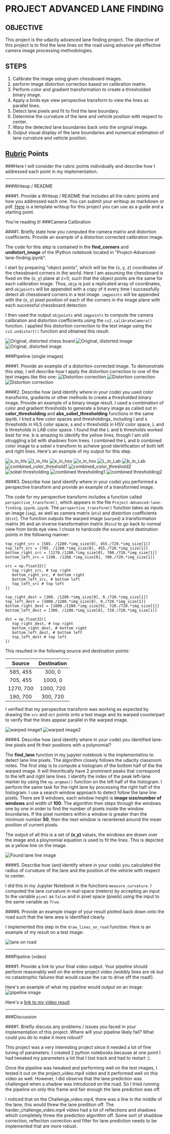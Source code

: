 # PROJECT ADVANCED LANE FINDING #

## OBJECTIVE ##

This project is the udacity advanced lane finding project. The objective of this project is to find the lane lines on the road using advance yet effective camera image processing methodologies.

## STEPS ##

1. Calibrate the image using given chessboard images.
1. perform image distortion correction based on calibration matrix.
1. Perform color and gradient transformation to create a thresholded binary image.
1. Apply a birds eye view perspective transform to view the lines as parallel lines.
1. Detect lane pixels and fit to find the lane boundary.
1. Determine the curvature of the lane and vehicle position with respect to center.
1. Warp the detected lane boundaries back onto the original image.
1. Output visual display of the lane boundaries and numerical estimation of lane curvature and vehicle position.

## [Rubric](https://review.udacity.com/#!/rubrics/571/view) Points
###Here I will consider the rubric points individually and describe how I addressed each point in my implementation.  

---
###Writeup / README

####1. Provide a Writeup / README that includes all the rubric points and how you addressed each one.  You can submit your writeup as markdown or pdf.  [Here](https://github.com/udacity/CarND-Advanced-Lane-Lines/blob/master/writeup_template.md) is a template writeup for this project you can use as a guide and a starting point.  

You're reading it!
###Camera Calibration

####1. Briefly state how you computed the camera matrix and distortion coefficients. Provide an example of a distortion corrected calibration image.

The code for this step is contained in the **find_corners** and **undistort_image** of the IPython notebook located in "Project-Advanced-lane-finding.ipynb".

I start by preparing "object points", which will be the (x, y, z) coordinates of the chessboard corners in the world. Here I am assuming the chessboard is fixed on the (x, y) plane at z=0, such that the object points are the same for each calibration image.  Thus, `objp` is just a replicated array of coordinates, and `objpoints` will be appended with a copy of it every time I successfully detect all chessboard corners in a test image.  `imgpoints` will be appended with the (x, y) pixel position of each of the corners in the image plane with each successful chessboard detection.  

I then used the output `objpoints` and `imgpoints` to compute the camera calibration and distortion coefficients using the `cv2.calibrateCamera()` function.  I applied this distortion correction to the test image using the `cv2.undistort()` function and obtained this result: 

![Original, distorted chess board](calibration2.jpg)
![Original, distorted image](test1.jpg)
![Original, distorted image](frame1035.jpg)

###Pipeline (single images)

####1. Provide an example of a distortion-corrected image.
To demonstrate this step, I will describe how I apply the distortion correction to one of the test images like this one:
![Distortion correction](output_images/test_undist_1.jpg)
![Distortion correction](output_images/test_undist_2.jpg)
![Distortion correction](output_images/test_undist_3.jpg)

####2. Describe how (and identify where in your code) you used color transforms, gradients or other methods to create a thresholded binary image.  Provide an example of a binary image result.
I used a combination of color and gradient thresholds to generate a binary image as called out in **color_thresholding** and **abs_sobel_thresholding** functions in the same ipynb. I tried a few color spaces and thresholdings, including l and s thresholds in HLS color space, s and v thresholds in HSV color space, L and b thresholds in LAB color space. I found that the L and b thresholds worked best for me. b is amazing to identify the yellow lines, though I am still struggling a bit with shadows from trees. I combined the L and b combined color image to a sobel x transform to acheive good identification of both left and right lines. Here's an example of my output for this step.

![s_in_hls](output_images/s_in_hls.jpg)
![l_in_hls](output_images/l_in_hls.jpg)
![s_in_hsv](output_images/s_in_hsv.jpg)
![v_in_hsv](output_images/v_in_hsv.jpg)
![L_in_Lab](output_images/L_in_Lab.jpg)
![b_in_Lab](output_images/b_in_Lab.jpg)
![combined_color_threshold1](output_images/combined_color_thresh1.jpg)
![combined_color_threshold2](output_images/combined_color_thresh2.jpg)
![sobel thresholding](output_images/sobel_thresh.jpg)
![combined thresholding1](output_images/combined_thresh_1.jpg)
![combined thresholding2](output_images/combined_thresh_2.jpg)

####3. Describe how (and identify where in your code) you performed a perspective transform and provide an example of a transformed image.

The code for my perspective transform includes a function called `perspective_transform()`, which appears in the file `Project-Advanced-lane-finding.ipynb.ipynb`.  The `perspective_transform()` function takes as inputs an image (`img`), as well as camera matrix (`mtx`) and distortion coefficients (`dist`). The function outputs the warped image (`warped`) a transformation matrix (`M`) and an inverse transformation matrix (`Minv`) to go back to normal view from birds eye view. I chose to hardcode the source and destination points in the following manner:

```
top_right_src = [585. /1280.*img_size[0], 455./720.*img_size[1]]
top_left_src = [705. /1280.*img_size[0], 455./720.*img_size[1]]
bottom_right_src = [1270./1280.*img_size[0], 700./720.*img_size[1]]
bottom_left_src = [190. /1280.*img_size[0], 700./720.*img_size[1]]

src = np.float32([
   top_right_src, # top right
   bottom_right_src, # bottom right
   bottom_left_src, # bottom left
   top_left_src # top left
])
    
top_right_dest = [300. /1280.*img_size[0], 0./720.*img_size[1]]
top_left_dest = [1000./1280.*img_size[0], 0./720.*img_size[1]]
bottom_right_dest = [1000./1280.*img_size[0], 720./720.*img_size[1]]
bottom_left_dest = [300. /1280.*img_size[0], 720./720.*img_size[1]]
    
dst = np.float32([
   top_right_dest, # top right
   bottom_right_dest, # bottom right
   bottom_left_dest, # bottom left
   top_left_dest # top left
])
```
This resulted in the following source and destination points:

| Source        | Destination   | 
|:-------------:|:-------------:| 
| 585, 455      | 300, 0        | 
| 705, 455      | 1000, 0      |
| 1270, 700     | 1000, 720      |
| 190, 700      | 300, 720        |

I verified that my perspective transform was working as expected by drawing the `src` and `dst` points onto a test image and its warped counterpart to verify that the lines appear parallel in the warped image.

![warped image1](output_images/birds_eye_view1.jpg)
![warped image2](output_images/birds_eye_view2.jpg)

####4. Describe how (and identify where in your code) you identified lane-line pixels and fit their positions with a polynomial?

The **find_lane** function in my jupyter notebook is the implementatino to detect lane line pixels. The algorithm closely follows the udacity classroom notes. The first step is to compute a histogram of the bottom half of the the warped image. It will theoritically have 2 prominent peaks that correspond to the left and right lane lines. I identify the index of the peak left-lane marker by using the `np.argmax()` function on the left half of the histogram.  I perform the same task for the right lane by processing the right half of the histogram. I use a search window approach to detect follow the lane line pixels. There are 9 windows, each window height is **image size/number of windows** and width of **100**. The algorithm then steps through the windows one by one in order to find the number of pixels inside the window boundaries. If the pixel numbers within a window is greater than the minimum number **50**, then the next window is recentered around the mean position of current pixels.

The output of all this is a set of **(x,y)** values, the windows are drawn over the image and a ploynomial equation is used to fit the lines. This is depicted as a yellow line on the image.

![Found lane line image](output_images/Window_lane_finding.jpg)

####5. Describe how (and identify where in your code) you calculated the radius of curvature of the lane and the position of the vehicle with respect to center.

I did this in my Jupyter Notebook in the functions `measure_curvature`. I computed the lane curvature in real-space (meters) by accepting an input to the variable `pixel` as `false` and in pixel space (pixels) using the input to the same variable as `True`.


####6. Provide an example image of your result plotted back down onto the road such that the lane area is identified clearly.

I implemented this step in the `draw_lines_on_road` function.  Here is an example of my result on a test image:

![lane on road](output_images/detected_lane_mask.jpg)

---

###Pipeline (video)

####1. Provide a link to your final video output.  Your pipeline should perform reasonably well on the entire project video (wobbly lines are ok but no catastrophic failures that would cause the car to drive off the road!).

Here's an example of what my pipeline would output on an image:
![pipeline image](output_images/Pipeline_result.jpg)

Here's a [link to my video result](Project_video_output.mp4)

---

###Discussion

####1. Briefly discuss any problems / issues you faced in your implementation of this project.  Where will your pipeline likely fail?  What could you do to make it more robust?

This project was a very interesting project since it needed a lot of fine tuning of parameters. I created 2 python notebooks because at one point I had tweaked my parameters a lot that I lost track and had to restart :). 

Once the pipeline was tweaked and performing well on the test images, I tested it out on the project_video.mp4 video and it performed well on this video as well. However, I did observe that the lane prediction was challenged when a shadow was introduced on the road. So I tried running the pipeline on only this frame and fair enough the lane prediction was off.

I noticed that on the Challenge_video.mp4, there was a line in the middle of the lane, this would threw the lane predition off. The harder_challenge_video.mp4 vidwo had a lot of reflections and shadows which completely threw the prediction algorithm off. Some sort of shaddow correction, reflection correction and filter for lane prediction needs to be implemented that are more robust.
